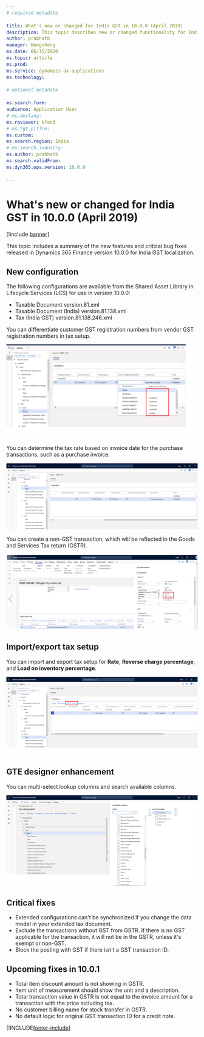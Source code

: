 ```yaml
---
# required metadata

title: What's new or changed for India GST in 10.0.0 (April 2019)
description: This topic describes new or changed functionality for India GST features released in Dynamics 365 Finance version 10.0.0.
author: prabhatb
manager: Wangcheng
ms.date: 06/15/2020
ms.topic: article
ms.prod: 
ms.service: dynamics-ax-applications
ms.technology: 

# optional metadata

ms.search.form: 
audience: Application User
# ms.devlang: 
ms.reviewer: kfend
# ms.tgt_pltfrm: 
ms.custom: 
ms.search.region: India
# ms.search.industry: 
ms.author: prabhatb
ms.search.validFrom: 
ms.dyn365.ops.version: 10.0.0

---
```


# What's new or changed for India GST in 10.0.0 (April 2019)

[!include [banner](../includes/banner.md)]

This topic includes a summary of the new features and critical bug fixes released in Dynamics 365 Finance version 10.0.0 for India GST localization.

## New configuration 
The following configurations are available from the Shared Asset Library in Lifecycle Services (LCS) for use in version 10.0.0:

- Taxable Document version.81.xml
- Taxable Document (India) version.81.138.xml
- Tax (India GST) version.81.138.246.xml 
 
You can differentiate customer GST registration numbers from vendor GST registration numbers in tax setup.

![Registration number type drop-down list](media/GST-registration-rate-setup-1-10-0-00.png)

You can determine the tax rate based on invoice date for the purchase transactions, such as a purchase invoice.

![Tax rate based on invoice date](media/GST-invoice-date-rate-setup-2-10-0-00.PNG)

You can create a non-GST transaction, which will be reflected in the Goods and Services Tax return (GSTR).

![Tax information pane, Non-GST toggle](media/GST-non-gst-transaction-3-10-0-00.png)

## Import/export tax setup

You can import and export tax setup for **Rate**, **Reverse charge percentage**, and **Load on inventory percentage**. 

![Import/export tax setup](media/GST-import-export-tax-setup-4-10-0-00.png)

## GTE designer enhancement

You can multi-select lookup columns and search available columns.

![Available columns](media/GST-gte-multi-select-5-10-0-00.png)

## Critical fixes 

- Extended configurations can't be synchronized if you change the data model in your extended tax document.
- Exclude the transactions without GST from GSTR. If there is no GST applicable for the transaction, it will not be in the GSTR,
  unless  it's exempt or non-GST.
- Block the posting with GST if there isn't a GST transaction ID. 

## Upcoming fixes in 10.0.1

- Total item discount amount is not showing in GSTR.
- Item unit of measurement should show the unit and a description.
- Total transaction value in GSTR is not equal to the invoice amount for a transaction with the price including tax.
- No customer billing name for stock transfer in GSTR.
-	No default logic for original GST transaction ID for a credit note.
 


[!INCLUDE[footer-include](../../includes/footer-banner.md)]